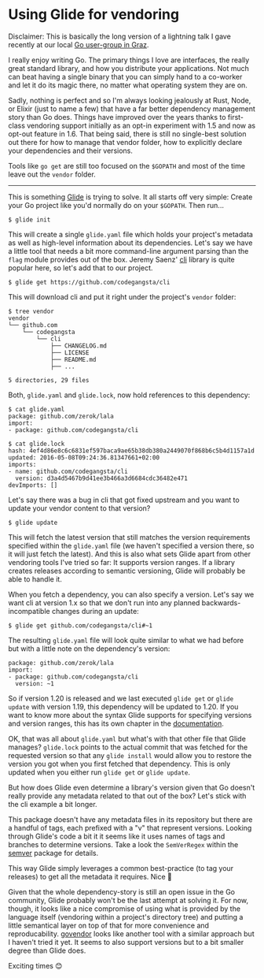 # Using Glide for vendoring

Disclaimer: This is basically the long version of a lightning talk I gave
recently at our local [Go user-group in Graz][gograz].

I really enjoy writing Go. The primary things I love are interfaces, the really
great standard library, and how you distribute your applications. Not much can
beat having a single binary that you can simply hand to a co-worker and let it
do its magic there, no matter what operating system they are on.

Sadly, nothing is perfect and so I'm always looking jealously at Rust, Node, or
Elixir (just to name a few) that have a far better dependency management story
than Go does. Things have improved over the years thanks to first-class
vendoring support initially as an opt-in experiment with 1.5 and now as opt-out
feature in 1.6. That being said, there is still no single-best solution out
there for how to manage that vendor folder, how to explicitly declare your
dependencies and their versions.

Tools like `go get` are still too focused on the `$GOPATH` and most of the time
leave out the `vendor` folder.

-----

This is something [Glide][] is trying to solve. It all starts off very simple:
Create your Go project like you'd normally do on your `$GOPATH`. Then run...

[glide]: http://glide.sh/

```
$ glide init
```

This will create a single `glide.yaml` file which holds your project's metadata
as well as high-level information about its dependencies. Let's say we have a
little tool that needs a bit more command-line argument parsing than the `flag`
module provides out of the box. Jeremy Saenz' [cli][] library is quite popular
here, so let's add that to our project.

[cli]: https://github.com/codegangsta/cli

```
$ glide get https://github.com/codegangsta/cli
```

This will download cli and put it right under the project's `vendor` folder:

```
$ tree vendor
vendor
└── github.com
    └── codegangsta
        └── cli
            ├── CHANGELOG.md
            ├── LICENSE
            ├── README.md
            ├── ...

5 directories, 29 files
```

Both, `glide.yaml` and `glide.lock`, now hold references to this dependency:

```
$ cat glide.yaml
package: github.com/zerok/lala
import:
- package: github.com/codegangsta/cli

$ cat glide.lock
hash: 4ef4d86e8c6c6831ef597baca9ae65b38db380a2449070f868b6c5b4d1157a1d
updated: 2016-05-08T09:24:36.81347661+02:00
imports:
- name: github.com/codegangsta/cli
  version: d3a4d5467b9d41ee3b466a3d6684cdc36482e471
devImports: []
```

Let's say there was a bug in cli that got fixed upstream and you want to
update your vendor content to that version?

```
$ glide update
```

This will fetch the latest version that still matches the version requirements
specified within the `glide.yaml` file (we haven't specified a version there, so
it will just fetch the latest). And this is also what sets Glide apart from
other vendoring tools I've tried so far: It supports version ranges. If a
library creates releases according to semantic versioning, Glide will probably
be able to handle it.

When you fetch a dependency, you can also specify a version. Let's say we want
cli at version 1.x so that we don't run into any planned backwards-incompatible
changes during an update:

```
$ glide get github.com/codegangsta/cli#~1
```

The resulting `glide.yaml` file will look quite similar to what we had before
but with a little note on the dependency's version:

```
package: github.com/zerok/lala
import:
- package: github.com/codegangsta/cli
  version: ~1
```

So if version 1.20 is released and we last executed `glide get` or `glide
update` with version 1.19, this dependency will be updated to 1.20. If you want
to know more about the syntax Glide supports for specifying versions and version
ranges, this has its own chapter in the [documentation][doc].

[doc]: http://glide.readthedocs.io/en/latest/versions/

OK, that was all about `glide.yaml` but what's with that other file that Glide
manages?  `glide.lock` points to the actual commit that was fetched for the
requested version so that any `glide install` would allow you to restore the
version you got when you first fetched that dependency. This is only updated
when you either run `glide get` or `glide update`.

But how does Glide even determine a library's version given that Go doesn't
really provide any metadata related to that out of the box? Let's stick with the
cli example a bit longer.

This package doesn't have any metadata files in its repository but there are a
handful of tags, each prefixed with a "v" that represent versions. Looking
through Glide's code a bit it it seems like it uses names of tags and branches
to determine versions. Take a look the `SemVerRegex` within the [semver][]
package for details.

[semver]: https://github.com/Masterminds/semver

This way Glide simply leverages a common best-practice (to tag your releases) to
get all the metadata it requires. Nice 🙂

Given that the whole dependency-story is still an open issue in the Go
community, Glide probably won't be the last attempt at solving it. For now,
though, it looks like a nice compromise of using what is provided by the
language itself (vendoring within a project's directory tree) and putting a
little semantical layer on top of that for more convenience and
reproducability. [govendor][] looks like another tool with a similar approach
but I haven't tried it yet. It seems to also support versions but to a bit
smaller degree than Glide does.

Exciting times 😊

[gograz]: http://gograz.org
[govendor]: https://github.com/kardianos/govendor
